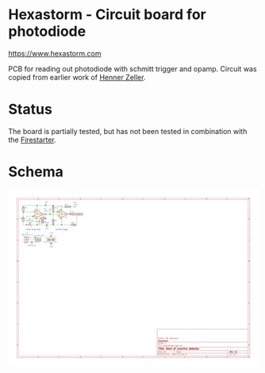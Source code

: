 Hexastorm - Circuit board for photodiode
========================================

https://www.hexastorm.com

PCB for reading out photodiode with schmitt trigger and opamp.
Circuit was copied from earlier work of [Henner Zeller](https://github.com/hzeller/ldgraphy/tree/master/pcb/cape).

# Status

The board is partially tested, but has not been tested in combination with the [Firestarter](https://github.com/hzeller/ldgraphy/tree/master/pcb/cape).

# Schema

![](/images/photodiode_cape.svg)

